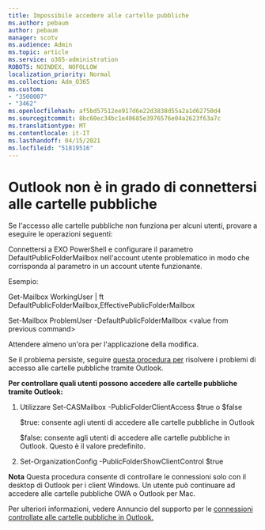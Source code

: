 ```yaml
---
title: Impossibile accedere alle cartelle pubbliche
ms.author: pebaum
author: pebaum
manager: scotv
ms.audience: Admin
ms.topic: article
ms.service: o365-administration
ROBOTS: NOINDEX, NOFOLLOW
localization_priority: Normal
ms.collection: Adm_O365
ms.custom:
- "3500007"
- "3462"
ms.openlocfilehash: af5bd57512ee917d6e22d3838d55a2a1d62750d4
ms.sourcegitcommit: 8bc60ec34bc1e40685e3976576e04a2623f63a7c
ms.translationtype: MT
ms.contentlocale: it-IT
ms.lasthandoff: 04/15/2021
ms.locfileid: "51819516"
---
```

# <a name="outlook-cannot-connect-to-public-folders"></a>Outlook non è in grado di connettersi alle cartelle pubbliche

Se l'accesso alle cartelle pubbliche non funziona per alcuni utenti, provare a eseguire le operazioni seguenti:

Connettersi a EXO PowerShell e configurare il parametro DefaultPublicFolderMailbox nell'account utente problematico in modo che corrisponda al parametro in un account utente funzionante.

Esempio:

Get-Mailbox WorkingUser | ft DefaultPublicFolderMailbox,EffectivePublicFolderMailbox

Set-Mailbox ProblemUser -DefaultPublicFolderMailbox \<value from previous command>

Attendere almeno un'ora per l'applicazione della modifica.

Se il problema persiste, seguire [questa procedura per](https://aka.ms/pfcte) risolvere i problemi di accesso alle cartelle pubbliche tramite Outlook.
 
**Per controllare quali utenti possono accedere alle cartelle pubbliche tramite Outlook:**

1.  Utilizzare Set-CASMailbox <mailboxname> -PublicFolderClientAccess $true o $false  
      
    $true: consente agli utenti di accedere alle cartelle pubbliche in Outlook  
      
    $false: consente agli utenti di accedere alle cartelle pubbliche in Outlook.  Questo è il valore predefinito.  
        
2.  Set-OrganizationConfig -PublicFolderShowClientControl $true   
      
**Nota** Questa procedura consente di controllare le connessioni solo con il desktop di Outlook per i client Windows. Un utente può continuare ad accedere alle cartelle pubbliche OWA o Outlook per Mac.
 
Per ulteriori informazioni, vedere Annuncio del supporto per le [connessioni controllate alle cartelle pubbliche in Outlook.](https://aka.ms/controlpf)
